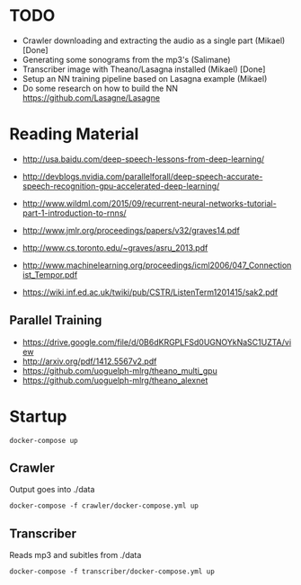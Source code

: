 # TODO

- Crawler downloading and extracting the audio as a single part (Mikael) [Done]
- Generating some sonograms from the mp3's (Salimane)
- Transcriber image with Theano/Lasagna installed (Mikael) [Done]
- Setup an NN training pipeline based on Lasagna example (Mikael)
- Do some research on how to build the NN https://github.com/Lasagne/Lasagne

# Reading Material

- http://usa.baidu.com/deep-speech-lessons-from-deep-learning/
- http://devblogs.nvidia.com/parallelforall/deep-speech-accurate-speech-recognition-gpu-accelerated-deep-learning/
- http://www.wildml.com/2015/09/recurrent-neural-networks-tutorial-part-1-introduction-to-rnns/

- http://www.jmlr.org/proceedings/papers/v32/graves14.pdf
- http://www.cs.toronto.edu/~graves/asru_2013.pdf
- http://www.machinelearning.org/proceedings/icml2006/047_Connectionist_Tempor.pdf

- https://wiki.inf.ed.ac.uk/twiki/pub/CSTR/ListenTerm1201415/sak2.pdf


## Parallel Training

- https://drive.google.com/file/d/0B6dKRGPLFSd0UGNOYkNaSC1UZTA/view
- http://arxiv.org/pdf/1412.5567v2.pdf
- https://github.com/uoguelph-mlrg/theano_multi_gpu
- https://github.com/uoguelph-mlrg/theano_alexnet

# Startup
```
docker-compose up
```

## Crawler
Output goes into ./data

```
docker-compose -f crawler/docker-compose.yml up
```

## Transcriber
Reads mp3 and subitles from ./data

```
docker-compose -f transcriber/docker-compose.yml up
```
